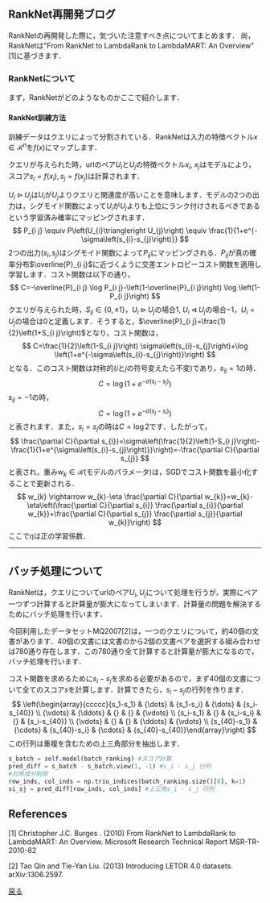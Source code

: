 ## RankNet再開発ブログ

RankNetの再開発した際に，気づいた注意すべき点についてまとめます．
尚，RankNetは"From RankNet to LambdaRank to LambdaMART: An Overview"[1]に基づきます．

### RankNetについて

まず，RankNetがどのようなものかここで紹介します．

#### RankNet訓練方法

訓練データはクエリによって分割されている．RankNetは入力の特徴ベクトル$x \in \mathscr{R}^{n}$を$f(x)$にマップします．

クエリが与えられた時，urlのペア$U_i$と$U_j$の特徴ベクトル$x_i$, $x_j$はモデルにより，スコア$s_i = f(x_i), s_j = f(x_j)$は計算されます．

$U_{i} \triangleright U_{j}$は$U_i$が$U_j$よりクエリと関連度が高いことを意味します．モデルの2つの出力は，シグモイド関数によって$U_ i$が$U_ j$よりも上位にランク付けされるべきであるという学習済み確率にマッピングされます．
$$
P_{i j} \equiv P\left(U_{i}\triangleright U_{j}\right) \equiv \frac{1}{1+e^{-\sigma\left(s_{i}-s_{j}\right)}}
$$
2つの出力$(s_i, s_j)$はシグモイド関数によって$P_{ij}$にマッピングされる．$P_{ij}$が真の確率分布$\overline{P}_{i j}$に近づくように交差エントロピーコスト関数を適用し学習します．コスト関数は以下の通り，
$$
C=-\overline{P}_{i j} \log P_{i j}-\left(1-\overline{P}_{i j}\right) \log \left(1-P_{i j}\right)
$$
クエリが与えられた時，$S_{i j} \in\{0, \pm 1\}$，$U_{i} \triangleright U_{j}$の場合$1$, $U_{i} \triangleleft U_{j}$の場合$-1$，$U_{i} = U_{j}$の場合は$0$と定義します．そうすると，$\overline{P}_{i j}=\frac{1}{2}\left(1+S_{i j}\right)$となり，コスト関数は，
$$
C=\frac{1}{2}\left(1-S_{i j}\right) \sigma\left(s_{i}-s_{j}\right)+\log \left(1+e^{-\sigma\left(s_{i}-s_{j}\right)}\right)
$$
となる．このコスト関数は対称的($i$と$j$の符号変えたら不変)であり，$s_{ij} = 1$の時．
$$
C=\log \left(1+e^{-\sigma\left(s_{i}-s_{j}\right)}\right)
$$
$s_{ij} = -1$の時，
$$
C=\log \left(1+e^{-\sigma\left(s_{j}-s_{i}\right)}\right)
$$
と表されます．また，$s_i = s_j$の時は$C = \log 2$です．したがって，
$$
\frac{\partial C}{\partial s_{i}}=\sigma\left(\frac{1}{2}\left(1-S_{i j}\right)-\frac{1}{1+e^{\sigma\left(s_{i}-s_{j}\right)}}\right)=-\frac{\partial C}{\partial s_{j}}
$$
と表され，重み$w_{k} \in \mathscr{R}$(モデルのパラメータ)は，SGDでコスト関数を最小化することで更新される．
$$
w_{k} \rightarrow w_{k}-\eta \frac{\partial C}{\partial w_{k}}=w_{k}-\eta\left(\frac{\partial C}{\partial s_{i}} \frac{\partial s_{i}}{\partial w_{k}}+\frac{\partial C}{\partial s_{j}} \frac{\partial s_{j}}{\partial w_{k}}\right)
$$
ここで$\eta$は正の学習係数．

---

## バッチ処理について

RankNetは，クエリについてurlのペア$U_i, U_j$について処理を行うが，実際にペア一つずつ計算すると計算量が膨大になってしまいます．計算量の問題を解決するためにバッチ処理を行います．

今回利用したデータセットMQ2007[2]は，一つのクエリについて，約40個の文書があります．40個の文書には文書のから2個の文書ペアを選択する組み合わせは780通り存在します．この780通り全て計算すると計算量が膨大になるので，バッチ処理を行います．

コスト関数を求めるために$s_i - s_j$を求める必要があるので，まず40個の文書について全てのスコア$s$を計算します．計算できたら，$s_i - s_j$の行列を作ります．
$$
\left(\begin{array}{ccccc}{s_1-s_1} & {\dots} & {s_1-s_i} & {\dots} & {s_i-s_{40}} \\ {\vdots} & {\ddots} & {} & {} & {\vdots} \\ {s_i-s_1} & {} & {s_i-s_i} & {} & {s_i-s_{40}} \\ {\vdots} & {} & {} & {\ddots} & {\vdots} \\ {s_{40}-s_1} & {\cdots} & {s_{40}-s_i} & {\cdots} & {s_{40}-s_{40}}\end{array}\right)
$$
この行列は重複を含むための上三角部分を抽出します．

```python
s_batch = self.model(batch_ranking) #スコア計算
pred_diff = s_batch - s_batch.view(1, -1) #s_i - s_j 行列
#対角成分削除
row_inds, col_inds = np.triu_indices(batch_ranking.size()[0], k=1)
si_sj = pred_diff[row_inds, col_inds] #上三角s_i - s_j 行列
```



 ## References

[1] Christopher J.C. Burges . (2010) From RankNet to LambdaRank to LambdaMART: An Overview. Microsoft Research Technical Report MSR-TR-2010-82

[2] Tao Qin and Tie-Yan Liu. (2013) Introducing LETOR 4.0 datasets. arXiv:1306.2597. 



[戻る](https://muramon.github.io)